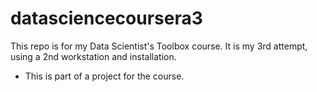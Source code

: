 datasciencecoursera3
====================

This repo is for my Data Scientist's Toolbox course. It is my 3rd attempt, using a 2nd workstation and installation.

* This is part of a project for the course.
